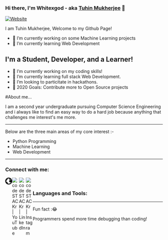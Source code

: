 ### Hi there, I'm Whitexgod - aka [Tuhin Mukherjee][website] 👋

[![Website](https://icons.iconarchive.com/icons/paomedia/small-n-flat/256/sign-right-icon.png)](https://whitexgod.github.io/cv-2/index.html)

<!--
**whitexgod/whitexgod** is a ✨ _special_ ✨ repository because its `README.md` (this file) appears on your GitHub profile.
-->
I am Tuhin Mukherjee, Welcome to my Github Page!

- 🔭 I’m currently working on some Machine Learning projects
- 🌱 I’m currently learning Web Development

## I'm a Student, Developer, and a Learner!

- 🔭 I’m currently working on my coding skills!
- 🌱 I’m currently learning full stack Web Development. 
- 👯 I’m looking to particitate in hackathons.
- 🥅 2020 Goals: Contribute more to Open Source projects

#About me...

I am a second year undergraduate pursuing Computer Science Engineering and i always like to find an easy way to do a hard job because anything that challenges me interest's me more.

------------------------------------------------------------------------------------------------------------------------------------------------------------------------------

Below are the three main areas of my core interest :-
* Python Programming
* Machine Learning
* Web Development

------------------------------------------------------------------------------------------------------------------------------------------------------------------------------
### Connect with me:

[<img align="left" alt="codeSTACKr.com" width="22px" src="https://raw.githubusercontent.com/iconic/open-iconic/master/svg/globe.svg" />][website]
[<img align="left" alt="codeSTACKr | YouTube" width="22px" src="https://cdn.jsdelivr.net/npm/simple-icons@v3/icons/youtube.svg" />][youtube]
[<img align="left" alt="codeSTACKr | LinkedIn" width="22px" src="https://cdn.jsdelivr.net/npm/simple-icons@v3/icons/linkedin.svg" />][linkedin]
[<img align="left" alt="codeSTACKr | Instagram" width="22px" src="https://cdn.jsdelivr.net/npm/simple-icons@v3/icons/instagram.svg" />][instagram]

<br />

### Languages and Tools:


--------------------------------------------------------------------------------------------------------------------------------------------------------------------------------
Fun fact :😂

Programmers spend more time debugging than coding!



[website]: https://whitexgod.github.io/cv-2/index.html
[youtube]: https://www.youtube.com/channel/UCiu8e-IoMY_BDhjjCVYxKKg?view_as=subscriber
[instagram]: https://www.instagram.com/____morning___star____/
[linkedin]: https://www.linkedin.com/in/tuhin-mukherjee-38376219b/
